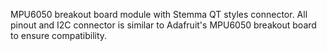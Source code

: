 MPU6050 breakout board module with Stemma QT styles connector. All pinout and I2C connector is similar to Adafruit's MPU6050 breakout board to ensure compatibility. 
